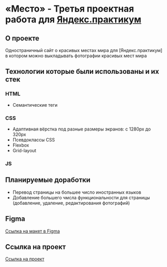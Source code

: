 # «Место» - Третья проектная работа для [Яндекс.практикум](https://practicum.yandex.ru/)

## О проекте

Одностраничный сайт о красивых местах мира для [Яндекс.практикум] в котором можно выкладывать фотографии красивых мест мира

## Технологии которые были использованы и их стек

### HTML

- Семантические теги

### CSS

- Адаптивная вёрстка под разные размеры экранов: c 1280px до 320px
- Псевдоклассы CSS
- Flexbox
- Grid-layout

### JS

## Планируемые доработки

- Перевод страницы на большее число иностранных языков
- Добавление большего чмсла функциональности для страницы (добавление, удаление, редактирования фотографий)

## Figma

[Ссылка на макет в Figma](https://www.figma.com/file/2cn9N9jSkmxD84oJik7xL7/JavaScript.-Sprint-4?node-id=28212%3A155)

## Ссылка на проект

[Ссылка на проект]()
